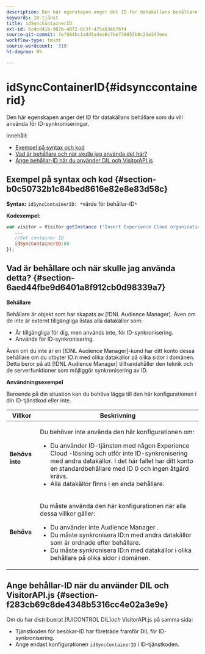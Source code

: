 ```yaml
---
description: Den här egenskapen anger det ID för datakällans behållare som du vill använda för ID-synkroniseringar.
keywords: ID-tjänst
title: idSyncContainerID
exl-id: 6c4cd41b-902b-4872-8c3f-475a834b76f4
source-git-commit: 7ef084bc1add5a4ea8c7be738055b0c21e247eea
workflow-type: tm+mt
source-wordcount: '319'
ht-degree: 0%

---
```


# idSyncContainerID{#idsynccontainerid}

Den här egenskapen anger det ID för datakällans behållare som du vill använda för ID-synkroniseringar.

Innehåll:

<ul class="simplelist"> 
 <li> <a href="../../library/function-vars/idsyncontainerid.md#section-b0c50732b1c84bed8616e82e8e83d58c" format="dita" scope="local"> Exempel på syntax och kod </a> </li> 
 <li> <a href="../../library/function-vars/idsyncontainerid.md#section-6aed44fbe9d6401a8f912cb0d98339a7" format="dita" scope="local"> Vad är behållare och när skulle jag använda det här? </a> </li> 
 <li> <a href="../../library/function-vars/idsyncontainerid.md#section-f283cb69c8de4348b5316cc4e02a3e9e" format="dita" scope="local"> Ange behållar-ID när du använder DIL och VisitorAPI.js </a> </li> 
</ul>

## Exempel på syntax och kod {#section-b0c50732b1c84bed8616e82e8e83d58c}

**Syntax:** `idSyncContainerID: *`värde för behållar-ID`*`

**Kodexempel:**

```js
var visitor = Visitor.getInstance ("Insert Experience Cloud organization ID here",{ 
   ... 
   //Set container ID 
   idSyncContainerID:80 
});
```

## Vad är behållare och när skulle jag använda detta? {#section-6aed44fbe9d6401a8f912cb0d98339a7}

**Behållare**

Behållare är objekt som har skapats av [!DNL Audience Manager]. Även om de inte är externt tillgängliga listas alla datakällor som:

* Är tillgängliga för dig, men används inte, för ID-synkronisering.
* Används för ID-synkronisering.

Även om du inte är en [!DNL Audience Manager]-kund har ditt konto dessa behållare om du utbyter ID:n med olika datakällor på olika sidor i domänen. Detta beror på att [!DNL Audience Manager] tillhandahåller den teknik och de serverfunktioner som möjliggör synkronisering av ID.

**Användningsexempel**

Beroende på din situation kan du behöva lägga till den här konfigurationen i din ID-tjänstkod eller inte.

<table id="table_48621F343C7F4760A75F6BCC2DB2DA20"> 
 <thead> 
  <tr> 
   <th colname="col1" class="entry"> Villkor </th> 
   <th colname="col2" class="entry"> Beskrivning </th> 
  </tr> 
 </thead>
 <tbody> 
  <tr> 
   <td colname="col1"> <p> <b>Behövs inte</b> </p> </td> 
   <td colname="col2"> <p>Du behöver inte använda den här konfigurationen om: </p> <p> 
     <ul id="ul_4D6F794CD65C43D0BEFBA6F5DE420C2E"> 
      <li id="li_0F048A6AC7BE4450AFA1B20B1AC25808">Du använder ID-tjänsten med någon <span class="keyword"> Experience Cloud </span>-lösning och utför inte ID-synkronisering med andra datakällor. I det här fallet har ditt konto en standardbehållare med ID 0 och ingen åtgärd krävs. </li> 
      <li id="li_5657D64D9406407D9B4DB7D8BE4F8EE4">Alla datakällor finns i en enda behållare. </li> 
     </ul> </p> </td> 
  </tr> 
  <tr> 
   <td colname="col1"> <p> <b>Behövs</b> </p> </td> 
   <td colname="col2"> <p>Du måste använda den här konfigurationen när alla dessa villkor gäller: </p> <p> 
     <ul id="ul_9AFD14FC5A2745F7BD7BE7B64545DA62"> 
      <li id="li_04F0EFBBD71B43608CAAA7E7409D33FE">Du använder inte <span class="keyword"> Audience Manager </span>. </li> 
      <li id="li_4BFA6DC76CE9455EBBC337FD2FE820BF">Du måste synkronisera ID:n med andra datakällor som är ordnade efter behållare. </li> 
      <li id="li_731DA5D1CBF244F8BEBE57C0E2EBA713">Du måste synkronisera ID:n med datakällor i olika behållare på olika sidor i domänen. </li> 
     </ul> </p> </td> 
  </tr> 
 </tbody> 
</table>

## Ange behållar-ID när du använder DIL och VisitorAPI.js {#section-f283cb69c8de4348b5316cc4e02a3e9e}

Om du har distribuerat [!UICONTROL DIL]*och* VisitorAPI.js på samma sida:

* Tjänstkoden för besökar-ID har företräde framför DIL för ID-synkronisering.
* Ange endast konfigurationen `idSyncContainerID` i ID-tjänstkoden.

